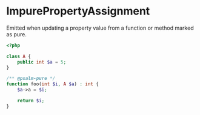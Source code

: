 # ImpurePropertyAssignment

Emitted when updating a property value from a function or method marked as pure.

```php
<?php

class A {
    public int $a = 5;
}

/** @psalm-pure */
function foo(int $i, A $a) : int {
    $a->a = $i;

    return $i;
}
```
